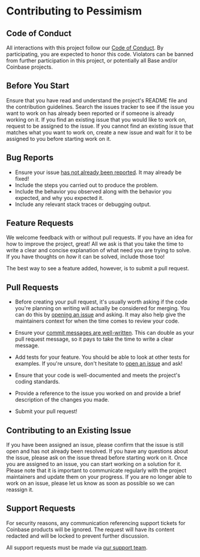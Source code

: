 # Contributing to Pessimism

## Code of Conduct

All interactions with this project follow our [Code of Conduct][code-of-conduct].
By participating, you are expected to honor this code. Violators can be banned
from further participation in this project, or potentially all Base and/or
Coinbase projects.

[code-of-conduct]: https://github.com/coinbase/code-of-conduct

## Before You Start

Ensure that you have read and understand the project's README file and the 
contribution guidelines. Search the issues tracker to see if the issue you
want to work on has already been reported or if someone is already working
on it. If you find an existing issue that you would like to work on, request
to be assigned to the issue. If you cannot find an existing issue that matches
what you want to work on, create a new issue and wait for it to be assigned to 
you before starting work on it.

## Bug Reports

* Ensure your issue [has not already been reported][1]. It may already be fixed!
* Include the steps you carried out to produce the problem.
* Include the behavior you observed along with the behavior you expected, and
  why you expected it.
* Include any relevant stack traces or debugging output.

## Feature Requests

We welcome feedback with or without pull requests. If you have an idea for how
to improve the project, great! All we ask is that you take the time to write a
clear and concise explanation of what need you are trying to solve. If you have
thoughts on _how_ it can be solved, include those too!

The best way to see a feature added, however, is to submit a pull request.

## Pull Requests

* Before creating your pull request, it's usually worth asking if the code
  you're planning on writing will actually be considered for merging. You can
  do this by [opening an issue][1] and asking. It may also help give the
  maintainers context for when the time comes to review your code.

* Ensure your [commit messages are well-written][2]. This can double as your
  pull request message, so it pays to take the time to write a clear message.

* Add tests for your feature. You should be able to look at other tests for
  examples. If you're unsure, don't hesitate to [open an issue][1] and ask!

* Ensure that your code is well-documented and meets the project's coding standards.

* Provide a reference to the issue you worked on and provide a brief description of the
  changes you made.

* Submit your pull request!

## Contributing to an Existing Issue

If you have been assigned an issue, please confirm that the issue is still open 
and has not already been resolved. If you have any questions about the issue,
please ask on the issue thread before starting work on it. Once you are assigned
to an issue, you can start working on a solution for it. Please note that it
is important to communicate regularly with the project maintainers and update
them on your progress. If you are no longer able to work on an issue, please 
let us know as soon as possible so we can reassign it.

## Support Requests

For security reasons, any communication referencing support tickets for Coinbase
products will be ignored. The request will have its content redacted and will
be locked to prevent further discussion.

All support requests must be made via [our support team][3].

[1]: https://github.com/base-org/pessimism/issues
[2]: https://medium.com/brigade-engineering/the-secrets-to-great-commit-messages-106fc0a92a25
[3]: https://support.coinbase.com/customer/en/portal/articles/2288496-how-can-i-contact-coinbase-support-

